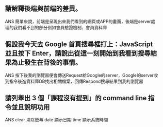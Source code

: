 ## 請解釋後端與前端的差異。

ANS
簡單來說，前端是呈現出來我們看到的網頁或APP的畫面，後端是server處理的我們看不到的部分例如會員驗證機制、會員資料庫


## 假設我今天去 Google 首頁搜尋框打上：JavaScript 並且按下 Enter，請說出從這一刻開始到我看到搜尋結果為止發生在背後的事情。

ANS
按下後我的瀏覽器便會傳送Request給Google的server，Google的server收到指令後進資料庫DB找出相關檔案，回傳Respond搜尋結果到我的瀏覽器


## 請列舉出 3 個「課程沒有提到」的 command line 指令並且說明功用

ANS
clear  清除螢幕
date 顯示日期
time 顯示系統時間